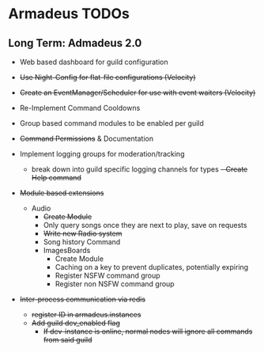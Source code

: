 Armadeus TODOs
==============

Long Term: Admadeus 2.0
-----------------------

- Web based dashboard for guild configuration
- ~~Use Night-Config for flat-file configurations (Velocity)~~
- ~~Create an EventManager/Scheduler for use with event waiters (Velocity)~~
- Re-Implement Command Cooldowns
- Group based command modules to be enabled per guild  
- ~~Command Permissions~~ & Documentation
- Implement logging groups for moderation/tracking
    - break down into guild specific logging channels for types
~~- Create Help command~~
- ~~Module based extensions~~
    - Audio
        - ~~Create Module~~
        - Only query songs once they are next to play, save on requests
        - ~~Write new Radio system~~
        - Song history Command 
      - ImagesBoards
        - Create Module
        - Caching on a key to prevent duplicates, potentially expiring
        - Register NSFW command group
        - Register non NSFW command group
    
- ~~Inter-process communication via redis~~
  - ~~register ID in armadeus.instances~~
  - ~~Add guild dev_enabled flag~~
    - ~~If dev-instance is online, normal nodes will ignore all commands from said guild~~
